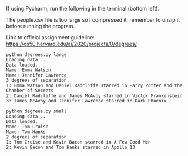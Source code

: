 If using Pycharm, run the following in the terminal (bottom left).

The people.csv file is too large so I compressed it, remember to unzip it before running the program.

Link to official assignment guideline: https://cs50.harvard.edu/ai/2020/projects/0/degrees/

```
python degrees.py large
Loading data...
Data loaded.
Name: Emma Watson
Name: Jennifer Lawrence
3 degrees of separation.
1: Emma Watson and Daniel Radcliffe starred in Harry Potter and the Chamber of Secrets
2: Daniel Radcliffe and James McAvoy starred in Victor Frankenstein
3: James McAvoy and Jennifer Lawrence starred in Dark Phoenix

python degrees.py small
Loading data...
Data loaded.
Name: Tom Cruise
Name: Tom Hanks
2 degrees of separation.
1: Tom Cruise and Kevin Bacon starred in A Few Good Men
2: Kevin Bacon and Tom Hanks starred in Apollo 13
```
